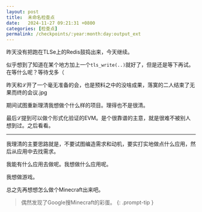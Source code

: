 ```yaml
---
layout: post
title:  未命名检查点
date:   2024-11-27 09:21:31 +0800
categories: [检查点]
permalink: /checkpoints/:year:month:day:output_ext
---
```


昨天没有把跑在TLSe上的Redis鼓捣出来，今天继续。

似乎想到了知道在某个地方加上一个`tls_write(..)`就好了，但是还是等下再试。在等什么呢？等待戈多（

昨天和ℒ开了一个毫无准备的会，也是预料之中的没啥成果，落寞的二人结束了无果而终的会议.jpg

期间试图重新理清我想做个什么样的项目。理得也不是很清。

最后ℒ提到可以做个形式化验证的EVM。是个很靠谱的主意，就是很难不被别人想到过。之后看看。

----

我理清的主要思路就是，不要试图编造需求和动机，要实打实地做点什么应用，然后从应用中去找需求。

我能有什么应用去做呢。我想做什么应用呢。

我想做游戏。

总之先再想想怎么做个Minecraft出来吧。

> 偶然发现了Google搜Minecraft的彩蛋。
{: .prompt-tip }
